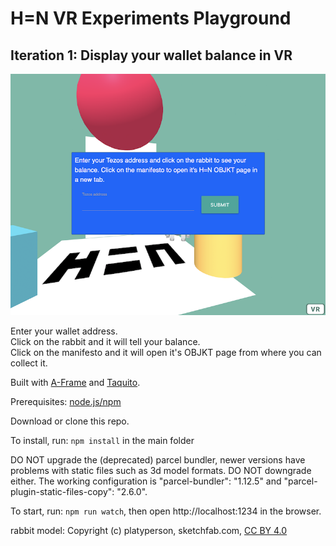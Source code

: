 # H=N VR Experiments Playground 

## Iteration 1: Display your wallet balance in VR

![](docs/screen.png)

Enter your wallet address.    
Click on the rabbit and it will tell your balance.    
Click on the manifesto and it will open it's OBJKT page from where you can collect it.    

Built with [A-Frame](https://aframe.io/) and [Taquito](https://tezostaquito.io).

Prerequisites: [node.js/npm](https://nodejs.org/)

Download or clone this repo. 

To install, run: `npm install` in the main folder

DO NOT upgrade the (deprecated) parcel bundler, newer versions have problems with static files such as 3d model formats. DO NOT downgrade either. The working configuration is "parcel-bundler": "1.12.5" and "parcel-plugin-static-files-copy": "2.6.0".

To start, run: `npm run watch`, then open http://localhost:1234 in the browser.

rabbit model: Copyright (c) platyperson, sketchfab.com, [CC BY 4.0](http://creativecommons.org/licenses/by/4.0/)
